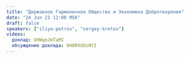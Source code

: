 ```yaml
---
title: "Державное Гармоничное Общество и Экономика Добротворения"
date: "24 Jun 21 12:00 MSK"
draft: false
speakers: ["iliya-petrov", "sergey-kretov"]
videos:
  доклад: UHWqeJmTaMI
  обсуждение доклада: 6H8RXd8zNtI
---
```

